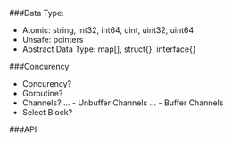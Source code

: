 ###Data Type:
- Atomic: string, int32, int64, uint, uint32, uint64
- Unsafe: pointers
- Abstract Data Type: map[]<datatype>, struct{}, interface{}

###Concurency
- Concurency?
- Goroutine?
- Channels?
... - Unbuffer Channels
... - Buffer Channels
- Select Block?

###API